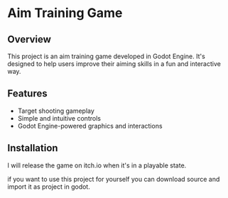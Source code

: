# Aim Training Game

## Overview

This project is an aim training game developed in Godot Engine. It's designed to help users improve their aiming skills in a fun and interactive way.

## Features

- Target shooting gameplay
- Simple and intuitive controls
- Godot Engine-powered graphics and interactions

## Installation

I will release the game on itch.io when it's in a playable state.

if you want to use this project for yourself you can download source and import it as project in godot.
